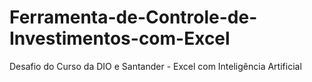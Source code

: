 # Ferramenta-de-Controle-de-Investimentos-com-Excel
 Desafio do Curso da DIO e Santander - Excel com Inteligência Artificial
